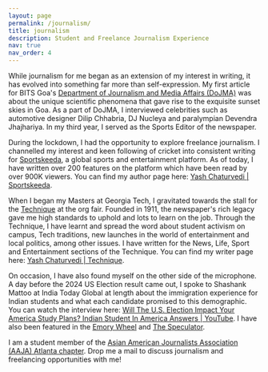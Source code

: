```yaml
---
layout: page
permalink: /journalism/
title: journalism
description: Student and Freelance Journalism Experience
nav: true
nav_order: 4
---
```


While journalism for me began as an extension of my interest in writing, it has evolved into something far more than self-expression. My first article for BITS Goa's <a href="https://www.instagram.com/dojma_bitsgoa/">Department of Journalism and Media Affairs (DoJMA)</a> was about the unique scientific phenomena that gave rise to the exquisite sunset skies in Goa. As a part of DoJMA, I interviewed celebrities such as automotive designer Dilip Chhabria, DJ Nucleya and paralympian Devendra Jhajhariya. In my third year, I served as the Sports Editor of the newspaper.

During the lockdown, I had the opportunity to explore freelance journalism. I channelled my interest and keen following of cricket into consistent writing for <a href="https://www.sportskeeda.com/">Sportskeeda</a>, a global sports and entertainment platform. As of today, I have written over 200 features on the platform which have been read by over 900K viewers. You can find my author page here: <a href="https://www.sportskeeda.com/author/yash-chaturvedi-1692s">Yash Chaturvedi | Sportskeeda</a>.

When I began my Masters at Georgia Tech, I gravitated towards the stall for the <a href="https://nique.net/">Technique</a> at the org fair. Founded in 1911, the newspaper's rich legacy gave me high standards to uphold and lots to learn on the job. Through the Technique, I have learnt and spread the word about student activism on campus, Tech traditions, new launches in the world of entertainment and local politics, among other issues. I have written for the News, Life, Sport and Entertainment sections of the Technique. You can find my writer page here: <a href="https://nique.net/author/yash-chaturvedi/">Yash Chaturvedi | Technique</a>.

On occasion, I have also found myself on the other side of the microphone. A day before the 2024 US Election result came out, I spoke to Shashank Mattoo at India Today Global at length about the immigration experience for Indian students and what each candidate promised to this demographic. You can watch the interview here: <a href="https://www.youtube.com/watch?v=Oaq6T8B9Cv0">Will The U.S. Election Impact Your America Study Plans? Indian Student In America Answers | YouTube</a>. I have also been featured in the <a href="https://www.emorywheel.com/article/2023/10/students-journalists-connect-at-asian-american-journalists-association-panel">Emory Wheel</a> and <a href="https://speculatorvision.wordpress.com/2024/04/28/the-buzz-around-the-buzz-studios-film-festival/">The Speculator</a>.

I am a student member of the <a href="https://www.instagram.com/aajaatlanta/">Asian American Journalists Association (AAJA) Atlanta chapter</a>. Drop me a mail to discuss journalism and freelancing opportunities with me!
